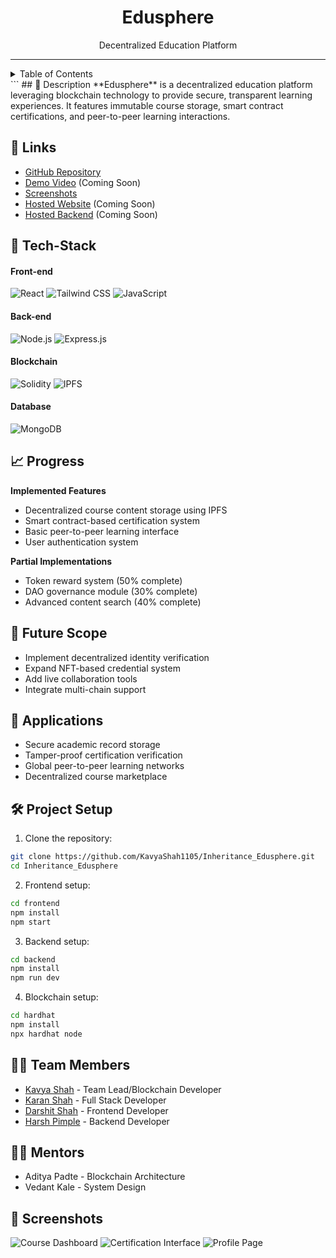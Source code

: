 

```markdown
```
<h1 align="center">
  <a href="https://github.com/KavyaShah1105/Inheritance_Edusphere">
  </a>
  <br>
  Edusphere 
</h1>

<div align="center">
  Decentralized Education Platform
</div>
<hr>

<details>
<summary>Table of Contents</summary>

- [Description](#description)
- [Links](#links)
- [Tech Stack](#tech-stack)
- [Progress](#progress)
- [Future Scope](#future-scope)
- [Applications](#applications)
- [Project Setup](#project-setup)
- [Usage](#usage)
- [Team Members](#team-members)
- [Mentors](#mentors)
- [Screenshots](#screenshots)

</details>
```
## 📝 Description
**Edusphere** is a decentralized education platform leveraging blockchain technology to provide secure, transparent learning experiences. It features immutable course storage, smart contract certifications, and peer-to-peer learning interactions.

## 🔗 Links
- [GitHub Repository](https://github.com/KavyaShah1105/Inheritance_Edusphere)
- [Demo Video](#) (Coming Soon)
- [Screenshots](#screenshots)
- [Hosted Website](#) (Coming Soon)
- [Hosted Backend](#) (Coming Soon)

## 🤖 Tech-Stack

#### Front-end
![React](https://img.shields.io/badge/React-20232A?style=for-the-badge&logo=react&logoColor=61DAFB)
![Tailwind CSS](https://img.shields.io/badge/Tailwind_CSS-38B2AC?style=for-the-badge&logo=tailwind-css&logoColor=white)
![JavaScript](https://img.shields.io/badge/JavaScript-F7DF1E?style=for-the-badge&logo=javascript&logoColor=black)

#### Back-end
![Node.js](https://img.shields.io/badge/Node.js-43853D?style=for-the-badge&logo=node.js&logoColor=white)
![Express.js](https://img.shields.io/badge/Express.js-404D59?style=for-the-badge)

#### Blockchain
![Solidity](https://img.shields.io/badge/Solidity-363636?style=for-the-badge&logo=solidity&logoColor=white)
![IPFS](https://img.shields.io/badge/IPFS-65C2CB?style=for-the-badge&logo=ipfs&logoColor=white)

#### Database
![MongoDB](https://img.shields.io/badge/MongoDB-4EA94B?style=for-the-badge&logo=mongodb&logoColor=white)

## 📈 Progress
**Implemented Features**
- Decentralized course content storage using IPFS
- Smart contract-based certification system
- Basic peer-to-peer learning interface
- User authentication system

**Partial Implementations**
- Token reward system (50% complete)
- DAO governance module (30% complete)
- Advanced content search (40% complete)

## 🔮 Future Scope
- Implement decentralized identity verification
- Expand NFT-based credential system
- Add live collaboration tools
- Integrate multi-chain support

## 💸 Applications
- Secure academic record storage
- Tamper-proof certification verification
- Global peer-to-peer learning networks
- Decentralized course marketplace

## 🛠 Project Setup
1. Clone the repository:
```bash
git clone https://github.com/KavyaShah1105/Inheritance_Edusphere.git
cd Inheritance_Edusphere
```

2. Frontend setup:
```bash
cd frontend
npm install
npm start
```

3. Backend setup:
```bash
cd backend
npm install
npm run dev
```

4. Blockchain setup:
```bash
cd hardhat
npm install
npx hardhat node
```

## 👨‍💻 Team Members
- [Kavya Shah](https://github.com/KavyaShah1105) - Team Lead/Blockchain Developer
- [Karan Shah](https://github.com/KaranShah1911) - Full Stack Developer
- [Darshit Shah](https://github.com/DARSHITSHAH-2906) - Frontend Developer
- [Harsh Pimple](https://github.com/harshp1321) - Backend Developer

## 👨‍🏫 Mentors
- Aditya Padte - Blockchain Architecture
- Vedant Kale - System Design

## 📱 Screenshots
![Course Dashboard](./screenshots/dashboard.png)
![Certification Interface](./screenshots/certification.png)
![Profile Page](./screenshots/profile.png)
```

